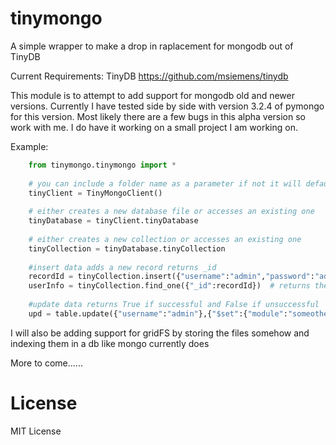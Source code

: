 # tinymongo
A simple wrapper to make a drop in raplacement for mongodb out of TinyDB

Current Requirements:
   TinyDB  https://github.com/msiemens/tinydb

This module is to attempt to add support for mongodb old and newer versions.  Currently I have tested side by side with  version 3.2.4 of pymongo for this version.  Most likely there are a few bugs in this alpha version so work with me.  I do have it working on a small project I am working on.

Example:
```python
    from tinymongo.tinymongo import *
    
    # you can include a folder name as a parameter if not it will default to "tinydb"
    tinyClient = TinyMongoClient()
    
    # either creates a new database file or accesses an existing one
    tinyDatabase = tinyClient.tinyDatabase
    
    # either creates a new collection or accesses an existing one
    tinyCollection = tinyDatabase.tinyCollection
    
    #insert data adds a new record returns _id
    recordId = tinyCollection.insert({"username":"admin","password":"admin","module":"somemodule"}) 
    userInfo = tinyCollection.find_one({"_id":recordId})  # returns the record inserted
    
    #update data returns True if successful and False if unsuccessful
    upd = table.update({"username":"admin"},{"$set":{"module":"someothermodule"}) 
```

I will also be adding support for gridFS by storing the files somehow and indexing them in a db like mongo currently does

More to come......

# License

MIT License
